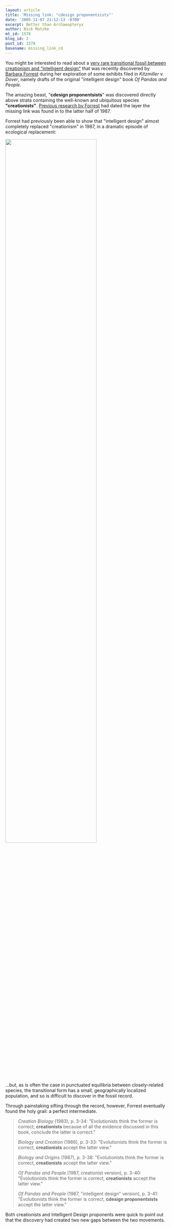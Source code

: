 ```yaml
---
layout: article
title: 'Missing link: "cdesign proponentsists"'
date: '2005-11-07 21:12:13 -0700'
excerpt: Better than Archaeopteryx
author: Nick Matzke
mt_id: 1578
blog_id: 2
post_id: 1578
basename: missing_link_cd
---
```

You might be interested to read about a [very rare transitional fossil between creationism and "intelligent design"](http://www2.ncseweb.org/wp/?p=80) that was recently discovered by [Barbara Forrest](http://www.selu.edu/Academics/Depts/HIPS/forrest.html) during her exploration of some exhibits filed in _Kitzmiller v. Dover_, namely drafts of the original "intelligent design" book _Of Pandas and People._

The amazing beast, "**cdesign proponentsists**" was discovered directly above strata containing the well-known and ubiquitous species **"creationists"**.  [Previous research by Forrest](http://www.talkorigins.org/faqs/dover/day6am2.html#day6am889) had dated the layer the missing link was found in to the latter half of 1987.

Forrest had previously been able to show that "intelligent design" almost completely replaced "creationism" in 1987, in a dramatic episode of ecological replacement:

[<img src="http://www.talkorigins.org/faqs/dover/forrest_chart2.png" alt="" width="75%" height="75%" />](http://www.talkorigins.org/faqs/dover/forrest_chart2.png)

...but, as is often the case in punctuated equilibria between closely-related species, the transitional form has a small, geographically localized population, and so is difficult to discover in the fossil record.

Through painstaking sifting through the record, however, Forrest eventually found the holy grail: a perfect intermediate.

> _Creation Biology_ (1983), p. 3-34:
> "Evolutionists think the former is correct; **creationists** because of all the evidence discussed in this book, conclude the latter is correct."
> 
> _Biology and Creation_ (1986), p. 3-33:
> "Evolutionists think the former is correct, **creationists** accept the latter view."
> 
> _Biology and Origins_ (1987), p. 3-38:
> "Evolutionists think the former is correct, **creationists** accept the latter view."
> 
> _Of Pandas and People_ (1987, creationist version), p. 3-40:
> "Evolutionists think the former is correct, **creationists** accept the latter view."
> 
> _Of Pandas and People_ (1987, "intelligent design" version), p. 3-41:
> "Evolutionists think the former is correct, **cdesign proponentsists** accept the latter view."

Both creationists and Intelligent Design proponents were quick to point out that the discovery had created two new gaps between the two movements.
